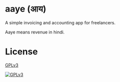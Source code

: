 # aaye (आय)
A simple invoicing and accounting app for freelancers.

Aaye means revenue in hindi. 

# License
[GPLv3](http://www.gnu.org/licenses/gpl-3.0.en.html)

[![GPLv3](http://www.gnu.org/graphics/gplv3-127x51.png)](http://www.gnu.org/licenses/gpl-3.0.en.html)
